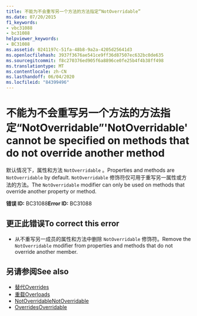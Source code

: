 ```yaml
---
title: 不能为不会重写另一个方法的方法指定“NotOverridable”
ms.date: 07/20/2015
f1_keywords:
- vbc31088
- bc31088
helpviewer_keywords:
- BC31088
ms.assetid: 0241197c-51fa-48b8-9a2a-4205d25641d3
ms.openlocfilehash: 3937f3676ae541ce9ff36d87507ec632bc0de635
ms.sourcegitcommit: f8c270376ed905f6a8896ce0fe25b4f4b38ff498
ms.translationtype: MT
ms.contentlocale: zh-CN
ms.lasthandoff: 06/04/2020
ms.locfileid: "84399496"
---
```

# <a name="notoverridable-cannot-be-specified-on-methods-that-do-not-override-another-method"></a><span data-ttu-id="380b2-102">不能为不会重写另一个方法的方法指定“NotOverridable”</span><span class="sxs-lookup"><span data-stu-id="380b2-102">'NotOverridable' cannot be specified on methods that do not override another method</span></span>
<span data-ttu-id="380b2-103">默认情况下，属性和方法 `NotOverridable` 。</span><span class="sxs-lookup"><span data-stu-id="380b2-103">Properties and methods are `NotOverridable` by default.</span></span> <span data-ttu-id="380b2-104">`NotOverridable` 修饰符仅可用于重写另一属性或方法的方法。</span><span class="sxs-lookup"><span data-stu-id="380b2-104">The `NotOverridable` modifier can only be used on methods that override another property or method.</span></span>  
  
 <span data-ttu-id="380b2-105">**错误 ID:** BC31088</span><span class="sxs-lookup"><span data-stu-id="380b2-105">**Error ID:** BC31088</span></span>  
  
## <a name="to-correct-this-error"></a><span data-ttu-id="380b2-106">更正此错误</span><span class="sxs-lookup"><span data-stu-id="380b2-106">To correct this error</span></span>  
  
- <span data-ttu-id="380b2-107">从不重写另一成员的属性和方法中删除 `NotOverridable` 修饰符。</span><span class="sxs-lookup"><span data-stu-id="380b2-107">Remove the `NotOverridable` modifier from properties and methods that do not override another member.</span></span>  
  
## <a name="see-also"></a><span data-ttu-id="380b2-108">另请参阅</span><span class="sxs-lookup"><span data-stu-id="380b2-108">See also</span></span>

- [<span data-ttu-id="380b2-109">替代</span><span class="sxs-lookup"><span data-stu-id="380b2-109">Overrides</span></span>](../language-reference/modifiers/overrides.md)
- [<span data-ttu-id="380b2-110">重载</span><span class="sxs-lookup"><span data-stu-id="380b2-110">Overloads</span></span>](../language-reference/modifiers/overloads.md)
- [<span data-ttu-id="380b2-111">NotOverridable</span><span class="sxs-lookup"><span data-stu-id="380b2-111">NotOverridable</span></span>](../language-reference/modifiers/notoverridable.md)
- [<span data-ttu-id="380b2-112">Overrides</span><span class="sxs-lookup"><span data-stu-id="380b2-112">Overridable</span></span>](../language-reference/modifiers/overridable.md)

